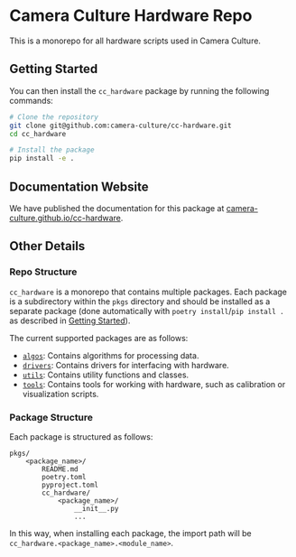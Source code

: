 # Camera Culture Hardware Repo

This is a monorepo for all hardware scripts used in Camera Culture.

## Getting Started

You can then install the `cc_hardware` package by running the following commands:

```bash
# Clone the repository
git clone git@github.com:camera-culture/cc-hardware.git
cd cc_hardware

# Install the package
pip install -e .
```

## Documentation Website

We have published the documentation for this package at
[camera-culture.github.io/cc-hardware](https://camera-culture.github.io/cc-hardware/).

## Other Details

### Repo Structure

`cc_hardware` is a monorepo that contains multiple packages. Each package is a
subdirectory within the `pkgs` directory and should be installed as a separate package
(done automatically with `poetry install`/`pip install .` as described in
[Getting Started](#getting-started)).

The current supported packages are as follows:

- [`algos`](https://camera-culture.github.io/cc-hardware/usage/api/cc_hardware/algos):
    Contains algorithms for processing data.
- [`drivers`](https://camera-culture.github.io/cc-hardware/usage/api/cc_hardware/drivers):
    Contains drivers for interfacing with hardware.
- [`utils`](https://camera-culture.github.io/cc-hardware/usage/api/cc_hardware/utils):
    Contains utility functions and classes.
- [`tools`](https://camera-culture.github.io/cc-hardware/usage/api/cc_hardware/tools):
    Contains tools for working with hardware, such as calibration or visualization
    scripts.

### Package Structure

Each package is structured as follows:

```
pkgs/
    <package_name>/
        README.md
        poetry.toml
        pyproject.toml
        cc_hardware/
            <package_name>/
                __init__.py
                ...
```

In this way, when installing each package, the import path will be
`cc_hardware.<package_name>.<module_name>`.
